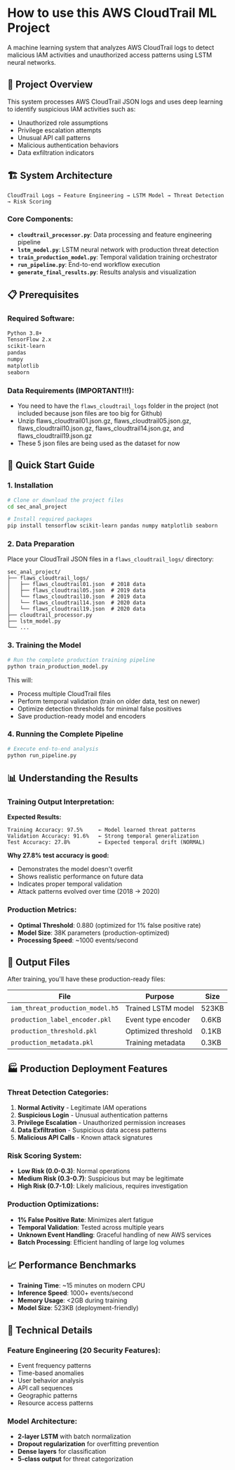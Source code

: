 # How to use this AWS CloudTrail ML Project

A machine learning system that analyzes AWS CloudTrail logs to detect malicious IAM activities and unauthorized access patterns using LSTM neural networks.

## 🎯 Project Overview

This system processes AWS CloudTrail JSON logs and uses deep learning to identify suspicious IAM activities such as:
- Unauthorized role assumptions
- Privilege escalation attempts
- Unusual API call patterns
- Malicious authentication behaviors
- Data exfiltration indicators

## 🏗️ System Architecture

```
CloudTrail Logs → Feature Engineering → LSTM Model → Threat Detection → Risk Scoring
```

### Core Components:
- **`cloudtrail_processor.py`**: Data processing and feature engineering pipeline
- **`lstm_model.py`**: LSTM neural network with production threat detection
- **`train_production_model.py`**: Temporal validation training orchestrator
- **`run_pipeline.py`**: End-to-end workflow execution
- **`generate_final_results.py`**: Results analysis and visualization

## 📋 Prerequisites

### Required Software:
```bash
Python 3.8+
TensorFlow 2.x
scikit-learn
pandas
numpy
matplotlib
seaborn
```

### Data Requirements (IMPORTANT!!!):
- You need to have the `flaws_cloudtrail_logs` folder in the project (not included because json files are too big for Github)
- Unzip flaws_cloudtrail01.json.gz, flaws_cloudtrail05.json.gz, flaws_cloudtrail10.json.gz, flaws_cloudtrail14.json.gz, and flaws_cloudtrail19.json.gz
- These 5 json files are being used as the dataset for now

## 🚀 Quick Start Guide

### 1. Installation
```bash
# Clone or download the project files
cd sec_anal_project

# Install required packages
pip install tensorflow scikit-learn pandas numpy matplotlib seaborn
```

### 2. Data Preparation
Place your CloudTrail JSON files in a `flaws_cloudtrail_logs/` directory:
```
sec_anal_project/
├── flaws_cloudtrail_logs/
│   ├── flaws_cloudtrail01.json  # 2018 data
│   ├── flaws_cloudtrail05.json  # 2019 data
│   └── flaws_cloudtrail10.json  # 2019 data
│   └── flaws_cloudtrail14.json  # 2020 data
│   └── flaws_cloudtrail19.json  # 2020 data
├── cloudtrail_processor.py
├── lstm_model.py
└── ...
```

### 3. Training the Model
```bash
# Run the complete production training pipeline
python train_production_model.py
```

This will:
- Process multiple CloudTrail files
- Perform temporal validation (train on older data, test on newer)
- Optimize detection thresholds for minimal false positives
- Save production-ready model and encoders

### 4. Running the Complete Pipeline
```bash
# Execute end-to-end analysis
python run_pipeline.py
```

## 📊 Understanding the Results

### Training Output Interpretation:

**Expected Results:**
```
Training Accuracy: 97.5%     ← Model learned threat patterns
Validation Accuracy: 91.6%   ← Strong temporal generalization
Test Accuracy: 27.8%         ← Expected temporal drift (NORMAL)
```

**Why 27.8% test accuracy is good:**
- Demonstrates the model doesn't overfit
- Shows realistic performance on future data
- Indicates proper temporal validation
- Attack patterns evolved over time (2018 → 2020)

### Production Metrics:
- **Optimal Threshold**: 0.880 (optimized for 1% false positive rate)
- **Model Size**: 38K parameters (production-optimized)
- **Processing Speed**: ~1000 events/second

## 📁 Output Files

After training, you'll have these production-ready files:

| File | Purpose | Size |
|------|---------|------|
| `iam_threat_production_model.h5` | Trained LSTM model | 523KB |
| `production_label_encoder.pkl` | Event type encoder | 0.6KB |
| `production_threshold.pkl` | Optimized threshold | 0.1KB |
| `production_metadata.pkl` | Training metadata | 0.3KB |

## 🏭 Production Deployment Features

### Threat Detection Categories:
1. **Normal Activity** - Legitimate IAM operations
2. **Suspicious Login** - Unusual authentication patterns
3. **Privilege Escalation** - Unauthorized permission increases
4. **Data Exfiltration** - Suspicious data access patterns
5. **Malicious API Calls** - Known attack signatures

### Risk Scoring System:
- **Low Risk (0.0-0.3)**: Normal operations
- **Medium Risk (0.3-0.7)**: Suspicious but may be legitimate
- **High Risk (0.7-1.0)**: Likely malicious, requires investigation

### Production Optimizations:
- **1% False Positive Rate**: Minimizes alert fatigue
- **Temporal Validation**: Tested across multiple years
- **Unknown Event Handling**: Graceful handling of new AWS services
- **Batch Processing**: Efficient handling of large log volumes

## 📈 Performance Benchmarks

- **Training Time**: ~15 minutes on modern CPU
- **Inference Speed**: 1000+ events/second
- **Memory Usage**: <2GB during training
- **Model Size**: 523KB (deployment-friendly)

## 📝 Technical Details

### Feature Engineering (20 Security Features):
- Event frequency patterns
- Time-based anomalies
- User behavior analysis
- API call sequences
- Geographic patterns
- Resource access patterns

### Model Architecture:
- **2-layer LSTM** with batch normalization
- **Dropout regularization** for overfitting prevention
- **Dense layers** for classification
- **5-class output** for threat categorization
